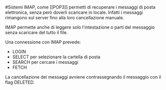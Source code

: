 #Sistemi 
IMAP, come [[POP3]] permetti di recuperare i messaggi di posta elettronica, senza però doverli scaricare in locale. Infatti i messaggi rimangono sul server fino alla loro cancellazione manuale.

IMAP permette anche di leggere solo l'intestazione o parti del messaggio senza scaricare del tutto il file.

Una connessione con IMAP prevede:
- LOGIN
- SELECT per selezionare la cartella di posta
- SEARCH per cercare i messaggi
- FETCH

La cancellazione dei messaggi avviene contrassegnando il messaggio con il flag DELETED.
